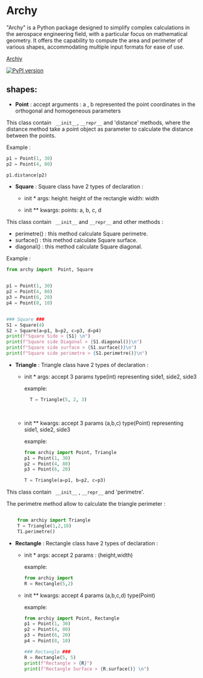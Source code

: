 # Archy

"Archy" is a Python package designed to simplify complex calculations in the aerospace engineering field, with a particular focus on mathematical geometry. It offers the capability to compute the area and perimeter of various shapes, accommodating multiple input formats for ease of use.

[Archiy](https://pypi.org/project/Archiy/1.0.0/)

[![PyPI version](https://badge.fury.io/py/Archiy.svg)](https://badge.fury.io/py/Archiy)


## shapes:

- **Point** : accept arguments : a , b represented the point coordinates in the orthogonal and homogeneous parameters  
 
 This class contain ` __init__`, `__repr__` and 'distance' methods, where the distance method take a point object as parameter to calculate the distance between the points.

 Example :

```python
p1 = Point(1, 30)
p2 = Point(4, 80)

p1.distance(p2)

```

- **Square** : Square class have 2 types of declaration :

  - init \* args:
    height: height of the rectangle
    width: width

  - init \*\* kwargs:
    points: a, b, c, d

This class contain ` __init__` and `__repr__` and other methods :

- perimetre() : this method calculate Square perimetre.
- surface() : this method calculate Square surface.
- diagonal() : this method calculate Square diagonal.

Example :

```python
from archy import  Point, Square


p1 = Point(1, 30)
p2 = Point(4, 80)
p3 = Point(6, 20)
p4 = Point(8, 10)


### Square ###
S1 = Square(4)
S2 = Square(a=p1, b=p2, c=p3, d=p4)
print(f"Square Side > {S1} \n")
print(f"Square side Diagonal > {S1.diagonal()}\n")
print(f"Square side surface > {S1.surface()}\n")
print(f"Square side perimetre > {S1.perimetre()}\n")

```

- **Triangle** : Triangle class have 2 types of declaration :

  - init \* args:
      accept 3 params type(int) representing side1, side2, side3

      example:
      ```python
        T = Triangle(5, 2, 3)
      ```
      
  <br/>  
  
  - init \*\* kwargs:
      accept 3 params (a,b,c) type(Point) representing side1, side2, side3

      example:
      ```python
      from archiy import Point, Triangle
      p1 = Point(1, 30)
      p2 = Point(4, 80)
      p3 = Point(6, 20)

      T = Triangle(a=p1, b=p2, c=p3)

      ```
This class contain ` __init__` , `__repr__` and 'perimetre'.

  The perimetre method allow to calculate the triangle perimeter :


  ```python

      from archiy import Triangle
      T = Triangle(1,2,10)
      T1.perimetre() 

```

- **Rectangle** : Rectangle class have 2 types of declaration :
    - init \* args: accept 2 params : (height,width)
        
        example:
        ```python
        from archiy import
        R = Rectangle(5,2)
        ```
    - init \*\* kwargs: accept 4 params (a,b,c,d) type(Point)

        example:
        ```python
        from archiy import Point, Rectangle
        p1 = Point(1, 30)
        p2 = Point(4, 80)
        p3 = Point(6, 20)
        p4 = Point(8, 10)

        ### Rectangle ###
        R = Rectangle(5, 5)
        print(f"Rectangle > {R}")
        print(f"Rectangle Surface > {R.surface()} \n")
        
        ```

